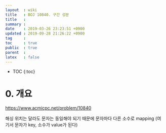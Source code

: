 ```yaml
---
layout  : wiki
title   : BOJ 10840. 구간 성분
title   : 
summary : 
date    : 2019-03-26 23:23:51 +0900
updated : 2019-09-28 21:26:22 +0900
tag     : 
toc     : true
public  : true
parent  : 
latex   : false
---
```

* TOC
{:toc}

# 0. 개요
https://www.acmicpc.net/problem/10840

해싱
위치는 달라도 문자는 동일해야 되기 때문에 문자마다 다른 소수로 mapping 
(여기서 문자가 key, 소수가 value가 된다)
